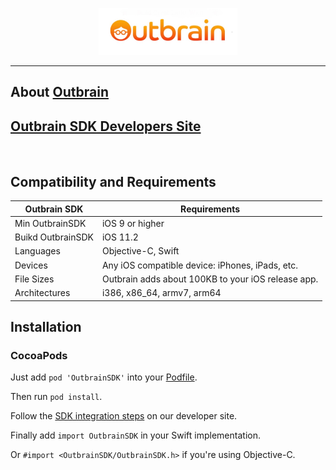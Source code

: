 <p align="center">
  <img height="75" src="assets/outbrain-logo.jpg" />
</p>

---

## About [Outbrain](https://www.outbrain.com/) 

## [Outbrain SDK Developers Site](https://developer.outbrain.com/outbrain-sdk-v3-documentation-download-links/) 



&nbsp;
## Compatibility and Requirements

| **Outbrain SDK**  	| **Requirements**                                     	|
|--------------------	|------------------------------------------------------	|
| Min OutbrainSDK   	| iOS 9 or higher                                      	|
| Buikd OutbrainSDK   	| iOS 11.2 												|
| Languages          	| Objective-C, Swift                                   	|
| Devices            	| Any iOS compatible device: iPhones, iPads, etc.      	|
| File Sizes         	| Outbrain adds about 100KB to your iOS release app. 	|
| Architectures      	| i386, x86_64, armv7, arm64                                	|


## Installation

### CocoaPods

Just add `pod 'OutbrainSDK'` into your [Podfile](https://guides.cocoapods.org/syntax/podfile.html).

Then run `pod install`.

Follow the [SDK integration steps](https://developer.outbrain.com/ios-sdk-v3-developer-guide/) on our developer site.

Finally add `import OutbrainSDK` in your Swift implementation.

Or `#import <OutbrainSDK/OutbrainSDK.h>` if you're using Objective-C.<br>